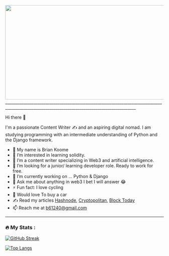 <div align="center">
  <img src="https://media.giphy.com/media/dWesBcTLavkZuG35MI/giphy.gif" width="600" height="300"/>
</div>
_______________________________________________________________________________________________________________________________________________

Hi there 👋

I'm a passionate Content Writer ✍ and an aspiring digital nomad. I am studying programming with an intermediate understanding of Python and the Django framework. 

- 👋 My name is Brian Koome
- 👀 I’m interested in learning solidity.
- 🌱 I’m a content writer specializing in Web3 and artificial intelligence.
- 💞️ I’m looking for a junior/ learning developer role. Ready to work for free.
- 🔭 I’m currently working on ... Python & Django
- 💬 Ask me about anything in web3 I bet I will answer 😂
- ⚡ Fun fact: I love cycling
- 🎸 Would love To buy a car
- ✍ Read my articles [Hashnode](https://hashnode.com/@BrianK), [Cryptopolitan](https://www.cryptopolitan.com/author/briank/), [Block Today](https://blocktoday.io/author/brian-writer/)
- 📫 Reach me at b61240@gmail.com

---

### :fire: My Stats :
[![GitHub Streak](http://github-readme-streak-stats.herokuapp.com?user=code0254&theme=dark&background=000000)](https://git.io/streak-stats)

[![Top Langs](https://github-readme-stats.vercel.app/api/top-langs/?username=code0254&layout=compact&theme=vision-friendly-dark)](https://github.com/anuraghazra/github-readme-stats)



<!---
Code0254/Code0254 is a ✨ special ✨ repository because its `README.md` (this file) appears on your GitHub profile.
You can click the Preview link to take a look at your changes.
--->
